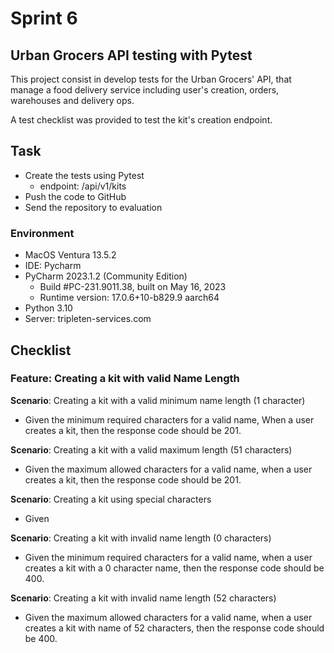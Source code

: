 # Sprint 6

## Urban Grocers API testing with Pytest

This project consist in develop tests for the Urban 
Grocers' API, that manage a food delivery service including
user's creation, orders, warehouses and delivery ops.

A test checklist was provided to test the kit's creation endpoint.

## Task

- Create the tests using Pytest
  - endpoint: /api/v1/kits
- Push the code to GitHub
- Send the repository to evaluation

### Environment
- MacOS Ventura 13.5.2
- IDE: Pycharm
- PyCharm 2023.1.2 (Community Edition)
  - Build #PC-231.9011.38, built on May 16, 2023
  - Runtime version: 17.0.6+10-b829.9 aarch64
- Python 3.10
- Server: tripleten-services.com

## Checklist
### Feature: Creating a kit with valid Name Length
__Scenario__: Creating a kit with a valid minimum name length (1 character)
- Given the minimum required characters for a valid name, 
When a user creates a kit, then the response code should be 201.

__Scenario__: Creating a kit with a valid maximum length (51 characters)
- Given the maximum allowed characters for a valid name, when a user creates a kit, then
the response code should be 201.

__Scenario__: Creating a kit using special characters 
- Given 

__Scenario__: Creating a kit with invalid name length (0 characters)
- Given the minimum required characters for a valid name, when a user
creates a kit with a 0 character name, then the response code should be 400.

__Scenario__: Creating a kit with invalid name length (52 characters)
- Given the maximum allowed characters for a valid name, when a user creates a kit with name of 52 characters, 
then the response code should be 400.


